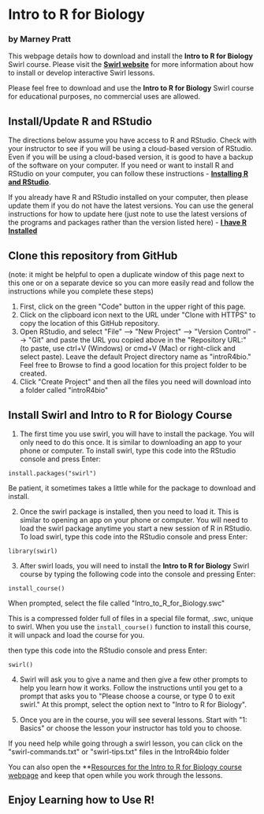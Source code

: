 # Intro to R for Biology

### by Marney Pratt

This webpage details how to download and install the **Intro to R for Biology** Swirl course. Please visit the **[Swirl website](https://swirlstats.com/)** for more information about how to install or develop interactive Swirl lessons.<br>

Please feel free to download and use the **Intro to R for Biology** Swirl course for educational purposes, no commercial uses are allowed.

## Install/Update R and RStudio

The directions below assume you have access to R and RStudio. Check with your instructor to see if you will be using a cloud-based version of RStudio. Even if you will be using a cloud-based version, it is good to have a backup of the software on your computer. If you need or want to install R and RStudio on your computer, you can follow these instructions - **[Installing R and RStudio](https://moderndive.com/1-getting-started.html#installing)**. 

If you already have R and RStudio installed on your computer, then please update them if you do not have the latest versions. You can use the general instructions for how to update here (just note to use the latest versions of the programs and packages rather than the version listed here) - **[I have R Installed](https://jennhuck.github.io/workshops/install_update_R.html#%E2%80%9Ci_have_r_installed%E2%80%9D)**


## Clone this repository from GitHub

(note: it might be helpful to open a duplicate window of this page next to this one or on a separate device so you can more easily read and follow the instructions while you complete these steps)

1. First, click on the green "Code" button in the upper right of this page. 
2. Click on the clipboard icon next to the URL under "Clone with HTTPS" to copy the location of this GitHub repository.
3. Open RStudio, and select "File" --> "New Project" --> "Version Control" --> "Git" and paste the URL you copied above in the "Repository URL:"   (to paste, use ctrl+V (Windows) or cmd+V (Mac) or right-click and select paste).  Leave the default Project directory name as "introR4bio." Feel free to Browse to find a good location for this project folder to be created.
4. Click "Create Project" and then all the files you need will download into a folder called "introR4bio"

## Install Swirl and Intro to R for Biology Course

1. The first time you use swirl, you will have to install the package. You will only need to do this once. It is similar to downloading an app to your phone or computer. To install swirl, type this code into the RStudio console and press Enter:

`install.packages("swirl")`

Be patient, it sometimes takes a little while for the package to download and install.

2. Once the swirl package is installed, then you need to load it. This is similar to opening an app on your phone or computer. You will need to load the swirl package anytime you start a new session of R in RStudio. To load swirl, type this code into the RStudio console and press Enter:

`library(swirl)`

3. After swirl loads, you will need to install the **Intro to R for Biology** Swirl course by typing the following code into the console and pressing Enter:

`install_course()`

When prompted, select the file called "Intro_to_R_for_Biology.swc"

This is a compressed folder full of files in a special file format, .swc, unique to swirl. When you use the `install_course()` function to install this course, it will unpack and load the course for you.


then type this code into the RStudio console and press Enter:

`swirl()`

4. Swirl will ask you to give a name and then give a few other prompts to help you learn how it works.  Follow the instructions until you get to a prompt that asks you to "Please choose a course, or type 0 to exit swirl." At this prompt, select the option next to "Intro to R for Biology".

5. Once you are in the course, you will see several lessons. Start with "1: Basics" or choose the lesson your instructor has told you to choose.

If you need help while going through a swirl lesson, you can click on the "swirl-commands.txt" or "swirl-tips.txt" files in the IntroR4bio folder

You can also open the **[Resources for the Intro to R for Biology course webpage](https://docs.google.com/document/d/e/2PACX-1vTRMYrJYm4DtGURF6voY0AwhFFGnIvjYleoC5qgH5uVzRmCNXO9EJuKLK5ihvH3rMvWtnuPZ_7qU13i/pub) and keep that open while you work through the lessons.

## Enjoy Learning how to Use R!


